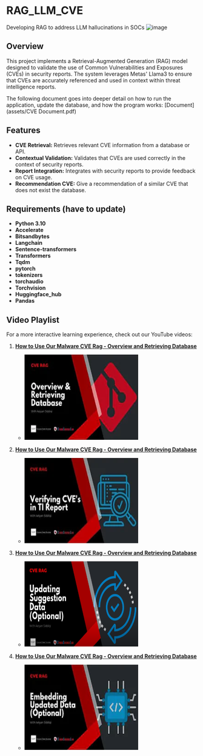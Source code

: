 # RAG_LLM_CVE
 Developing RAG to address LLM hallucinations in SOCs
![image](https://github.com/user-attachments/assets/4227c17b-a781-48ee-a7f2-b7bd84d9487d)

## Overview

This project implements a Retrieval-Augmented Generation (RAG) model designed to validate the use of Common Vulnerabilities and Exposures (CVEs) in security reports. The system leverages Metas' Llama3 to ensure that CVEs are accurately referenced and used in context within threat intelligence reports.

The following document goes into deeper detail on how to run the application, update the database, and how the program works: [Document](assets/CVE Document.pdf)

## Features

- **CVE Retrieval:** Retrieves relevant CVE information from a database or API.
- **Contextual Validation:** Validates that CVEs are used correctly in the context of security reports.
- **Report Integration:** Integrates with security reports to provide feedback on CVE usage.
- **Recommendation CVE:** Give a recommendation of a similar CVE that does not exist the database. 

## Requirements (have to update)

- **Python 3.10**
- **Accelerate**
- **Bitsandbytes**
- **Langchain**
- **Sentence-transformers**
- **Transformers**
- **Tqdm**
- **pytorch**      
- **tokenizers**   
- **torchaudio**               
- **Torchvision**
- **Huggingface_hub**
- **Pandas**



## Video Playlist

For a more interactive learning experience, check out our YouTube videos:

1. **[How to Use Our Malware CVE Rag - Overview and Retrieving Database](https://youtu.be/8v7BxJ0Glio?si=tkFuZnWctCKI3Io6)**
   - <a href="https://youtu.be/8v7BxJ0Glio?si=tkFuZnWctCKI3Io6">
       <img src="assets/cve1.webp" width="300" height="225" alt="CVE1 RAG Thumbnail">
     </a>

2. **[How to Use Our Malware CVE Rag - Overview and Retrieving Database](https://www.youtube.com/watch?v=AWQRVPhzMJA)**
   - <a href="https://www.youtube.com/watch?v=AWQRVPhzMJA">
       <img src="assets/cve2.webp" width="300" height="225" alt="CVE2 RAG Thumbnail">
     </a>

3. **[How to Use Our Malware CVE Rag - Overview and Retrieving Database](https://www.youtube.com/watch?v=0aDswPXfcnI)**
   - <a href="https://www.youtube.com/watch?v=0aDswPXfcnI">
       <img src="assets/cve3(2).png" width="300" height="225" alt="CVE3 RAG Thumbnail">
     </a>

4. **[How to Use Our Malware CVE Rag - Overview and Retrieving Database](https://www.youtube.com/watch?v=0aDswPXfcnI)**
   - <a href="https://www.youtube.com/watch?v=0aDswPXfcnI">
       <img src="assets/cve4.webp" width="300" height="225" alt="CVE4 RAG Thumbnail">
     </a>
